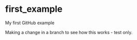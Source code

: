 # first_example
My first GitHub example

Making a change in a branch to see how this works - test only.
